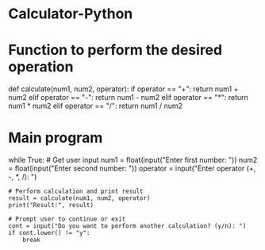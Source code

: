 # Calculator-Python

# Function to perform the desired operation
def calculate(num1, num2, operator):
    if operator == "+":
        return num1 + num2
    elif operator == "-":
        return num1 - num2
    elif operator == "*":
        return num1 * num2
    elif operator == "/":
        return num1 / num2

# Main program
while True:
    # Get user input
    num1 = float(input("Enter first number: "))
    num2 = float(input("Enter second number: "))
    operator = input("Enter operator (+, -, *, /): ")

    # Perform calculation and print result
    result = calculate(num1, num2, operator)
    print("Result:", result)

    # Prompt user to continue or exit
    cont = input("Do you want to perform another calculation? (y/n): ")
    if cont.lower() != "y":
        break
